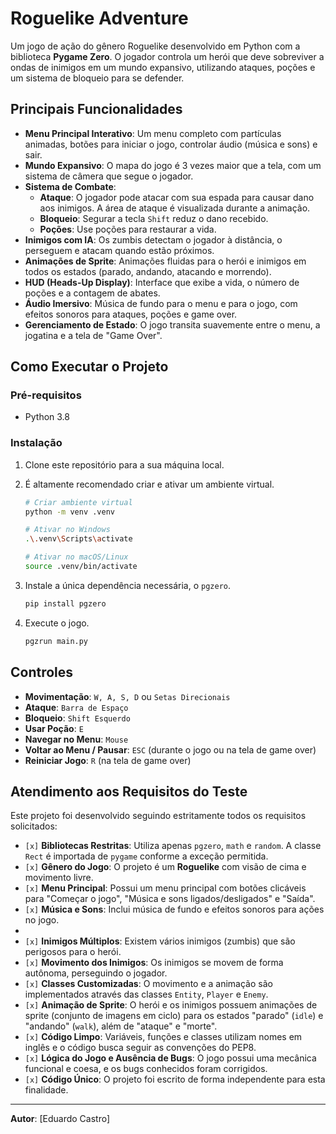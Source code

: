 # Roguelike Adventure

Um jogo de ação do gênero Roguelike desenvolvido em Python com a biblioteca **Pygame Zero**. O jogador controla um herói que deve sobreviver a ondas de inimigos em um mundo expansivo, utilizando ataques, poções e um sistema de bloqueio para se defender.

## Principais Funcionalidades

*   **Menu Principal Interativo**: Um menu completo com partículas animadas, botões para iniciar o jogo, controlar áudio (música e sons) e sair.
*   **Mundo Expansivo**: O mapa do jogo é 3 vezes maior que a tela, com um sistema de câmera que segue o jogador.
*   **Sistema de Combate**:
    *   **Ataque**: O jogador pode atacar com sua espada para causar dano aos inimigos. A área de ataque é visualizada durante a animação.
    *   **Bloqueio**: Segurar a tecla `Shift` reduz o dano recebido.
    *   **Poções**: Use poções para restaurar a vida.
*   **Inimigos com IA**: Os zumbis detectam o jogador à distância, o perseguem e atacam quando estão próximos.
*   **Animações de Sprite**: Animações fluidas para o herói e inimigos em todos os estados (parado, andando, atacando e morrendo).
*   **HUD (Heads-Up Display)**: Interface que exibe a vida, o número de poções e a contagem de abates.
*   **Áudio Imersivo**: Música de fundo para o menu e para o jogo, com efeitos sonoros para ataques, poções e game over.
*   **Gerenciamento de Estado**: O jogo transita suavemente entre o menu, a jogatina e a tela de "Game Over".

## Como Executar o Projeto

### Pré-requisitos
*   Python 3.8 

### Instalação
1.  Clone este repositório para a sua máquina local.

2.  É altamente recomendado criar e ativar um ambiente virtual.
    ```bash
    # Criar ambiente virtual
    python -m venv .venv

    # Ativar no Windows
    .\.venv\Scripts\activate

    # Ativar no macOS/Linux
    source .venv/bin/activate
    ```

3.  Instale a única dependência necessária, o `pgzero`.
    ```bash
    pip install pgzero
    ```

4.  Execute o jogo.
    ```bash
    pgzrun main.py
    ```

## Controles

*   **Movimentação**: `W, A, S, D` ou `Setas Direcionais`
*   **Ataque**: `Barra de Espaço`
*   **Bloqueio**: `Shift Esquerdo`
*   **Usar Poção**: `E`
*   **Navegar no Menu**: `Mouse`
*   **Voltar ao Menu / Pausar**: `ESC` (durante o jogo ou na tela de game over)
*   **Reiniciar Jogo**: `R` (na tela de game over)


## Atendimento aos Requisitos do Teste

Este projeto foi desenvolvido seguindo estritamente todos os requisitos solicitados:

-   `[x]` **Bibliotecas Restritas**: Utiliza apenas `pgzero`, `math` e `random`. A classe `Rect` é importada de `pygame` conforme a exceção permitida.
-   `[x]` **Gênero do Jogo**: O projeto é um **Roguelike** com visão de cima e movimento livre.
-   `[x]` **Menu Principal**: Possui um menu principal com botões clicáveis para "Começar o jogo", "Música e sons ligados/desligados" e "Saída".
-   `[x]` **Música e Sons**: Inclui música de fundo e efeitos sonoros para ações no jogo.
-
-   `[x]` **Inimigos Múltiplos**: Existem vários inimigos (zumbis) que são perigosos para o herói.
-   `[x]` **Movimento dos Inimigos**: Os inimigos se movem de forma autônoma, perseguindo o jogador.
-   `[x]` **Classes Customizadas**: O movimento e a animação são implementados através das classes `Entity`, `Player` e `Enemy`.
-   `[x]` **Animação de Sprite**: O herói e os inimigos possuem animações de sprite (conjunto de imagens em ciclo) para os estados "parado" (`idle`) e "andando" (`walk`), além de "ataque" e "morte".
-   `[x]` **Código Limpo**: Variáveis, funções e classes utilizam nomes em inglês e o código busca seguir as convenções do PEP8.
-   `[x]` **Lógica do Jogo e Ausência de Bugs**: O jogo possui uma mecânica funcional e coesa, e os bugs conhecidos foram corrigidos.
-   `[x]` **Código Único**: O projeto foi escrito de forma independente para esta finalidade.

---
**Autor**: [Eduardo Castro]
